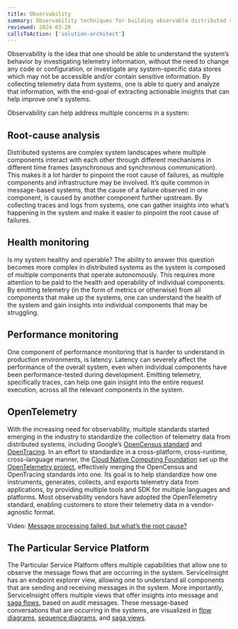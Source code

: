 ```yaml
---
title: Observability
summary: Observability techniques for building observable distributed systems
reviewed: 2024-03-20
callsToAction: ['solution-architect']
---
```


Observability is the idea that one should be able to understand the system’s behavior by investigating telemetry information, without the need to change any code or configuration, or investigate any system-specific data stores which may not be accessible and/or contain sensitive information. By collecting telemetry data from systems, one is able to query and analyze that information, with the end-goal of extracting actionable insights that can help improve one's systems.

Observability can help address multiple concerns in a system:

## Root-cause analysis

Distributed systems are complex system landscapes where multiple components interact with each other through different mechanisms in different time frames (asynchronous and synchronous communication). This makes it a lot harder to pinpoint the root cause of failures, as multiple components and infrastructure may be involved. It’s quite common in message-based systems, that the cause of a failure observed in one component, is caused by another component further upstream. By collecting traces and logs from systems, one can gather insights into what’s happening in the system and make it easier to pinpoint the root cause of failures.

## Health monitoring

Is my system healthy and operable? The ability to answer this question becomes more complex in distributed systems as the system is composed of multiple components that operate autonomously. This requires more attention to be paid to the health and operability of individual components. By emitting telemetry (in the form of metrics or otherwise) from all components that make up the systems, one can understand the health of the system and gain insights into individual components that may be struggling.

## Performance monitoring

One component of performance monitoring that is harder to understand in production environments, is latency. Latency can severely affect the performance of the overall system, even when individual components have been performance-tested during development. Emitting telemetry, specifically traces, can help one gain insight into the entire request execution, across all the relevant components in the system.

## OpenTelemetry

With the increasing need for observability, multiple standards started emerging in the industry to standardize the collection of telemetry data from distributed systems, including Google’s [OpenCensus standard](https://opencensus.io/) and [OpenTracing](https://opentracing.io/). In an effort to standardize in a cross-platform, cross-runtime, cross-language manner, the [Cloud Native Computing Foundation](https://www.cncf.io/) set up the [OpenTelemetry project](https://opentelemetry.io), effectively merging the OpenCensus and OpenTracing standards into one. Its goal is to help standardize how one instruments, generates, collects, and exports telemetry data from applications, by providing multiple tools and SDK for multiple languages and platforms. Most observability vendors have adopted the OpenTelemetry standard, enabling customers to store their telemetry data in a vendor-agnostic format.

Video: [Message processing failed, but what’s the root cause?](https://www.youtube.com/watch?v=U8Aame0akl4&pp=ygUSbGFpbGEgYm91Z3JpYSBvc2xv)

## The Particular Service Platform

The Particular Service Platform offers multiple capabilities that allow one to observe the message flows that are occurring in the system. ServiceInsight has an endpoint explorer view, allowing one to understand all components that are sending and receiving messages in the system. More importantly, ServiceInsight offers multiple views that offer insights into message and [saga flows](/architecture/workflows.md#orchestration-implementing-orchestrated-workflows), based on audit messages. These message-based conversations that are occurring in the systems, are visualized in [flow diagrams](/serviceinsight/#flow-diagram), [sequence diagrams](/serviceinsight/#sequence-diagram), and [saga views](/serviceinsight/#the-saga-view).
